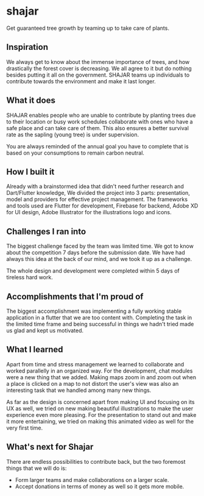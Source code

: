# shajar
Get guaranteed tree growth by teaming up to take care of plants.

## Inspiration

We always get to know about the immense importance of trees, and how drastically the forest cover is decreasing. We all agree to it but do nothing besides putting it all on the government. SHAJAR teams up individuals to contribute towards the environment and make it last longer.

## What it does

SHAJAR enables people who are unable to contribute by planting trees due to their location or busy work schedules collaborate with ones who have a safe place and can take care of them. This also ensures a better survival rate as the sapling (young tree) is under supervision.

You are always reminded of the annual goal you have to complete that is based on your consumptions to remain carbon neutral.

## How I built it

Already with a brainstormed idea that didn't need further research and Dart/Flutter knowledge, We divided the project into 3 parts: presentation, model and providers for effective project management. The frameworks and tools used are Flutter for development, Firebase for backend, Adobe XD for UI design, Adobe Illustrator for the illustrations logo and icons.

## Challenges I ran into

The biggest challenge faced by the team was limited time. We got to know about the competition 7 days before the submission date. We have had always this idea at the back of our mind, and we took it up as a challenge.

The whole design and development were completed within 5 days of tireless hard work.

## Accomplishments that I'm proud of

The biggest accomplishment was implementing a fully working stable application in a flutter that we are too content with. Completing the task in the limited time frame and being successful in things we hadn't tried made us glad and kept us motivated.

## What I learned

Apart from time and stress management we learned to collaborate and worked parallelly in an organized way. For the development, chat modules were a new thing that we added. Making maps zoom in and zoom out when a place is clicked on a map to not distort the user's view was also an interesting task that we handled among many new things.

As far as the design is concerned apart from making UI and focusing on its UX as well, we tried on new making beautiful illustrations to make the user experience even more pleasing.
For the presentation to stand out and make it more entertaining, we tried on making this animated video as well for the very first time.

## What's next for Shajar

There are endless possibilities to contribute back, but the two foremost things that we will do is:
- Form larger teams and make collaborations on a larger scale.
- Accept donations in terms of money as well so it gets more mobile.

